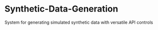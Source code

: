 # Synthetic-Data-Generation
System for generating simulated synthetic data with versatile API controls
